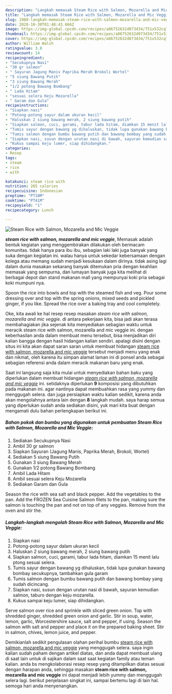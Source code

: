 ```yaml
---
description: "Langkah memasak Steam Rice with Salmon, Mozarella and Mic Veggie, Anti Gagal"
title: "Langkah memasak Steam Rice with Salmon, Mozarella and Mic Veggie, Anti Gagal"
slug: 1980-langkah-memasak-steam-rice-with-salmon-mozarella-and-mic-veggie-anti-gagal
date: 2020-10-30T01:48:43.666Z
image: https://img-global.cpcdn.com/recipes/a86752632d073d34/751x532cq70/steam-rice-with-salmon-mozarella-and-mic-veggie-foto-resep-utama.jpg
thumbnail: https://img-global.cpcdn.com/recipes/a86752632d073d34/751x532cq70/steam-rice-with-salmon-mozarella-and-mic-veggie-foto-resep-utama.jpg
cover: https://img-global.cpcdn.com/recipes/a86752632d073d34/751x532cq70/steam-rice-with-salmon-mozarella-and-mic-veggie-foto-resep-utama.jpg
author: William Walsh
ratingvalue: 3.8
reviewcount: 14
recipeingredient:
- "Secukupnya Nasi"
- "30 gr salmon"
- " Sayuran Jagung Manis Paprika Merah Brokoli Wortel"
- "5 siung Bawang Putih"
- "3 siung Bawang Merah"
- "1/2 potong Bawang Bombang"
- " Lada Hitam"
- "sesuai selera Keju Mozarella"
- " Garam dan Gula"
recipeinstructions:
- "Siapkan nasi"
- "Potong-potong sayur dalam ukuran kecil"
- "Haluskan 2 siung bawang merah, 2 siung bawang putih"
- "Siapkan salmon, cuci, garami, tabur lada hitam, diamkan 15 menit lalu ptong sesuai selera."
- "Tumis sayur dengan bawang yg dihaluskan, tidak lupa gunakan bawang bombay secukupnya, tambahkan gula garam"
- "Tumis salmon dengan bumbu bawang putih dan bawang bombay yang sudah dicincang."
- "Siapkan nasi, susun dengan urutan nasi di bawah, sayuran kemudian salmon, taburo dengan keju mozarella."
- "Kukus sampai keju lumer, siap dihidangkan."
categories:
- Resep
tags:
- steam
- rice
- with

katakunci: steam rice with 
nutrition: 265 calories
recipecuisine: Indonesian
preptime: "PT10M"
cooktime: "PT41M"
recipeyield: "1"
recipecategory: Lunch

---
```



![Steam Rice with Salmon, Mozarella and Mic Veggie](https://img-global.cpcdn.com/recipes/a86752632d073d34/751x532cq70/steam-rice-with-salmon-mozarella-and-mic-veggie-foto-resep-utama.jpg)

<b><i>steam rice with salmon, mozarella and mic veggie</i></b>, Memasak adalah bentuk kegiatan yang menggembirakan dilakukan oleh bermacam komunitas. tidak hanya para ibu ibu, sebagian laki laki juga banyak yang suka dengan kegiatan ini. walau hanya untuk sekedar kebersamaan dengan kolega atau memang sudah menjadi kesukaan dalam dirinya. tidak asing lagi dalam dunia masakan sekarang banyak ditemukan pria dengan keahlian memasak yang sempurna, dan lumayan banyak juga kita melihat di berbagai depot dan stand makanan mall yang mempunyai koki pria sebagai koki mumpuni nya.

Spoon the rice into bowls and top with the steamed fish and veg. Pour some dressing over and top with the spring onions, mixed seeds and pickled ginger, if you like. Spread the rice over a baking tray and cool completely.

Oke, kita awali ke hal resep resep masakan <i>steam rice with salmon, mozarella and mic veggie</i>. di antara pekerjaan kita, bisa jadi akan terasa membahagiakan jika sejenak kita menyediakan sebagian waktu untuk meracik steam rice with salmon, mozarella and mic veggie ini. dengan keberhasilan anda dalam membuat menu tersebut, bisa menjadikan diri kalian bangga dengan hasil hidangan kalian sendiri. apalagi disini dengan situs ini kita akan dapat saran saran untuk membuat hidangan <u>steam rice with salmon, mozarella and mic veggie</u> tersebut menjadi menu yang enak dan nikmat, oleh karena itu simpan alamat laman ini di ponsel anda sebagai sebagian referensi anda dalam meracik makanan baru yang enak.


Saat ini langsung saja kita mulai untuk menyediakan bahan baku yang diperlukan dalam membuat hidangan <u><i>steam rice with salmon, mozarella and mic veggie</i></u> ini. setidaknya diperlukan <b>9</b> komposisi yang dibutuhkan pada makanan ini. agar nantinya dapat membuahkan rasa yang yummy dan menggugah selera. dan juga persiapkan waktu kalian sedikit, karena anda akan mengolahnya antara lain dengan <b>8</b> langkah mudah. saya harap semua yang diperlukan sudah anda sediakan disini, yuk mari kita buat dengan mengamati dulu bahan perlengkapan berikut ini.

<!--inarticleads1-->

##### Bahan pokok dan bumbu yang digunakan untuk pembuatan Steam Rice with Salmon, Mozarella and Mic Veggie:

1. Sediakan Secukupnya Nasi
1. Ambil 30 gr salmon
1. Siapkan  Sayuran (Jagung Manis, Paprika Merah, Brokoli, Wortel)
1. Sediakan 5 siung Bawang Putih
1. Gunakan 3 siung Bawang Merah
1. Gunakan 1/2 potong Bawang Bombang
1. Ambil  Lada Hitam
1. Ambil sesuai selera Keju Mozarella
1. Sediakan  Garam dan Gula


Season the rice with sea salt and black pepper. Add the vegetables to the pan. Add the FROZEN Sea Cuisine Salmon filets to the pan, making sure the salmon is touching the pan and not on top of any veggies. Remove from the oven and stir the. 

<!--inarticleads2-->

##### Langkah-langkah mengolah Steam Rice with Salmon, Mozarella and Mic Veggie:

1. Siapkan nasi
1. Potong-potong sayur dalam ukuran kecil
1. Haluskan 2 siung bawang merah, 2 siung bawang putih
1. Siapkan salmon, cuci, garami, tabur lada hitam, diamkan 15 menit lalu ptong sesuai selera.
1. Tumis sayur dengan bawang yg dihaluskan, tidak lupa gunakan bawang bombay secukupnya, tambahkan gula garam
1. Tumis salmon dengan bumbu bawang putih dan bawang bombay yang sudah dicincang.
1. Siapkan nasi, susun dengan urutan nasi di bawah, sayuran kemudian salmon, taburo dengan keju mozarella.
1. Kukus sampai keju lumer, siap dihidangkan.


Serve salmon over rice and sprinkle with sliced green onion. Top with shredded ginger, shredded green onion and garlic. Stir in soup, water, lemon, garlic, Worcestershire sauce, salt and pepper, if using. Season the salmon with salt and pepper and place it on the prepared baking sheet. Stir in salmon, chives, lemon juice, and pepper. 

Demikianlah sedikit pengulasan olahan perihal bumbu <u>steam rice with salmon, mozarella and mic veggie</u> yang menggugah selera. saya ingin kalian sudah paham dengan artikel diatas, dan anda dapat membuat ulang di saat lain untuk di sajikan dalam saat saat kegiatan family atau teman kalian. anda bs mengkolaborasi resep resep yang ditampilkan diatas sesuai dengan harapan anda, sehingga masakan <b>steam rice with salmon, mozarella and mic veggie</b> ini dapat menjadi lebih yummy dan menggugah selera lagi. berikut penjelasan singkat ini, sampai bertemu lagi di lain hal. semoga hari anda menyenangkan.
